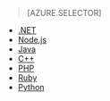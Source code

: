 > [AZURE.SELECTOR]
- [.NET](../articles/storage-dotnet-how-to-use-tables.md)
- [Node.js](../articles/storage-nodejs-how-to-use-table-storage.md)
- [Java](../articles/storage-java-how-to-use-table-storage.md)
- [C++](../articles/storage-c-plus-plus-how-to-use-tables.md)
- [PHP](../articles/storage-php-how-to-use-table-storage.md)
- [Ruby](../articles/storage-ruby-how-to-use-table-storage.md)
- [Python](../articles/storage-python-how-to-use-table-storage.md)

<!--HONumber=52-->
